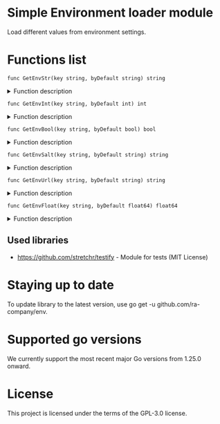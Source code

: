 # Simple Environment loader module

Load different values from environment settings.

# Functions list

```func GetEnvStr(key string, byDefault string) string```

<details>
<summary>Function description</summary>

GetEnvStr retrieves an environment variable as a string, returning a default value if not set.

Parameters:
  - key: The name of the environment variable to retrieve.
  - byDefault: The default value to return if the environment variable is not set or is empty.
</details>

```func GetEnvInt(key string, byDefault int) int```

<details>
<summary>Function description</summary>

GetEnvInt retrieves an environment variable as an int, returning a default value if not set.

Parameters:
  - key: The name of the environment variable to retrieve.
  - byDefault: The default value to return if the environment variable is not set or is empty.
</details>

```func GetEnvBool(key string, byDefault bool) bool```

<details>
<summary>Function description</summary>

GetEnvBool retrieves an environment variable as a boolean, returning a default value if not set or if parsing fails.

Parameters:
  - key: The name of the environment variable to retrieve.
  - byDefault: The default value to return if the environment variable is not set or if parsing fails.
</details>

```func GetEnvSalt(key string, byDefault string) string```

<details>
<summary>Function description</summary>

GetEnvSalt retrieves an environment variable as a salt string, ensuring it is exactly 32 characters long.
If the environment variable is shorter than 32 characters, it repeats the value until it reaches 32 characters.
If the environment variable is longer than 32 characters, it truncates the value to 32 characters.
If the environment variable is not set, it returns a default salt value, which is also adjusted to be 32 characters long.

Parameters:
  - key: The name of the environment variable to retrieve.
  - byDefault: The default value to use.
</details>

```func GetEnvUrl(key string, byDefault string) string```

<details>
<summary>Function description</summary>

GetEnvUrl retrieves an environment variable as a URL, ensuring it ends with a slash.
If the environment variable is not set, it returns a default URL with a trailing slash.
If the environment variable is set but does not contain a valid URL, it returns the default URL.

Parameters:
  - key: The name of the environment variable to retrieve.
  - byDefault: The default URL to return if the environment variable is not set or is invalid.
</details>

```func GetEnvFloat(key string, byDefault float64) float64```

<details>
<summary>Function description</summary>

GetEnvFloat retrieves an environment variable as a float64, returning a default value if not set or if parsing fails.

Parameters:
  - key: The name of the environment variable to retrieve.
  - byDefault: The default value to return if the environment variable is not set or if parsing fails.
</details>

## Used libraries
* https://github.com/stretchr/testify - Module for tests (MIT License)

# Staying up to date
To update library to the latest version, use go get -u github.com/ra-company/env.

# Supported go versions
We currently support the most recent major Go versions from 1.25.0 onward.

# License
This project is licensed under the terms of the GPL-3.0 license.